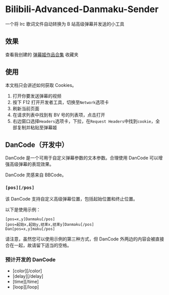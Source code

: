 # Bilibili-Advanced-Danmaku-Sender
一个将 lrc 歌词文件自动转换为 B 站高级弹幕并发送的小工具

## 效果
查看我创建的 [弹幕姬作品合集](https://space.bilibili.com/143403774/favlist?fid=1350008174) 收藏夹

## 使用
本文档只会讲述如何获取 Cookies。

1. 打开你要发送弹幕的视频
2. 按下 F12 打开开发者工具，切换至`Network`选项卡
3. 刷新当前页面
4. 在请求列表中找到有 BV 号的列表项，点击打开
5. 右边窗口选择`Headers`选项卡，下拉，在`Request Headers`中找到`cookie`，全部复制并粘贴至弹幕姬

## DanCode（开发中）
DanCode 是一个可用于自定义弹幕参数的文本参数。合理使用 DanCode 可以增强高级弹幕的表现效果。

DanCode 灵感来自 BBCode。

### `[pos][/pos]`
该 DanCode 支持自定义高级弹幕位置，包括起始位置和终止位置。

以下是使用示例：

```bbcode
[pos=x,y]Danmaku[/pos]
[pos=起始x,起始y,结束x,结束y]Danmaku[/pos]
Dan[pos=x,y]maku[/pos]
```

请注意，虽然您可以使用示例的第三种方式，但 DanCode 外两边的内容会被直接合在一起，故请留下适当的空格。

### 预计开发的 DanCode
* [color][/color]
* [delay][/delay]
* [time][/time]
* [loop][/loop]
